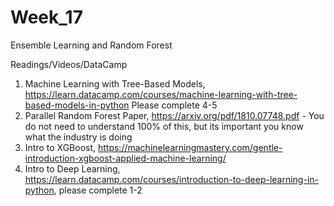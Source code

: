 # Week_17
Ensemble Learning and Random Forest

Readings/Videos/DataCamp
1. Machine Learning with Tree-Based Models, https://learn.datacamp.com/courses/machine-learning-with-tree-based-models-in-python Please complete 4-5
2. Parallel Random Forest Paper, https://arxiv.org/pdf/1810.07748.pdf - You do not need to understand 100% of this, but its important you know what the industry is doing
3. Intro to XGBoost, https://machinelearningmastery.com/gentle-introduction-xgboost-applied-machine-learning/
4. Intro to Deep Learning, https://learn.datacamp.com/courses/introduction-to-deep-learning-in-python, please complete 1-2

